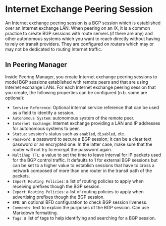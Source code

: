 # Internet Exchange Peering Session

An Internet exchange peering session is a BGP session which is established over
an Internet exchange LAN. When peering on an IX, it is a common practice to
create BGP sessions with route servers (if there are any) and other autonomous
systems which you want to reach directly without having to rely on transit
providers. They are configured on routers which may or may not be dedicated to
routing Internet traffic.

## In Peering Manager

Inside Peering Manager, you create Internet exchange peering sessions to model
BGP sessions established with remote peers and that are using Internet exchange
LANs. For each Internet exchange peering session that you create, the following
properties can be configured (n.b. some are optional):

* `Service Reference`: Optional internal service reference that can be used as
  a field to identify a session.
* `Autonomous System`: autonomous system of the remote peer.
* `Internet Exchange`: Internet exchange providing a LAN and IP addresses
  for autonomous systems to peer.
* `Status`: session's status such as `enabled`, `disabled`, etc.
* `Password`: a password to secure a BGP session; it can be a clear text
  password or an encrypted one. In the latter case, make sure that the router
  will not try to encrypt the password again.
* `Multihop TTL`: a value to set the time to leave interval for IP packets
  used for the BGP control traffic. It defaults to 1 for external BGP
  sessions but can be set to a higher value to establish sessions that have
  to cross a network composed of more than one router in the transit path of
  the packets.
* `Import Routing Policies`: a list of routing policies to apply when
   receiving prefixes though the BGP session.
* `Export Routing Policies`: a list of routing policies to apply when
   advertising prefixes though the BGP session.
* `BFD`: an optional BFD configuration to check BGP session liveness.
* `Comments`: text to explain the purposes of the BGP session. Can use
  Markdown formatting.
* `Tags`: a list of tags to help identifying and searching for a BGP session.
